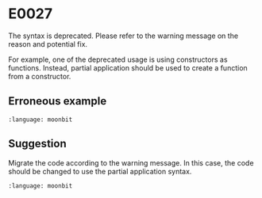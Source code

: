 # E0027

The syntax is deprecated. Please refer to the warning message on the reason and potential fix.

For example, one of the deprecated usage is using constructors as functions. Instead, partial
application should be used to create a function from a constructor.

## Erroneous example

```{literalinclude} /sources/error_codes/0027_error/top.mbt
:language: moonbit
```

## Suggestion

Migrate the code according to the warning message. In this case, the code should
be changed to use the partial application syntax.

```{literalinclude} /sources/error_codes/0027_fixed/top.mbt
:language: moonbit
```
